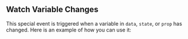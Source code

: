 ## Watch Variable Changes

This special event is triggered when a variable in `data`, `state`, or `prop` has changed. Here is an example of how you can use it:

<repl-component id="b6rzcjea60h3xot" download="true"></repl-component>
